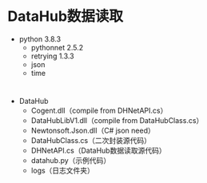 # DataHub数据读取
- python 3.8.3
  - pythonnet 2.5.2
  - retrying 1.3.3
  - json
  - time

#
- DataHub
  - Cogent.dll（compile from DHNetAPI.cs）
  - DataHubLibV1.dll（compile from DataHubClass.cs）
  - Newtonsoft.Json.dll（C# json need）
  - DataHubClass.cs（二次封装源代码）
  - DHNetAPI.cs（DataHub数据读取源代码）
  - datahub.py（示例代码）
  - logs（日志文件夹）
